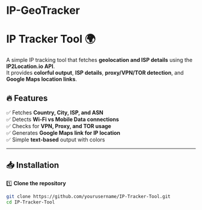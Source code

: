 # IP-GeoTracker
# IP Tracker Tool 🌍

A simple IP tracking tool that fetches **geolocation and ISP details** using the **IP2Location.io API**.  
It provides **colorful output**, **ISP details**, **proxy/VPN/TOR detection**, and **Google Maps location links**.  

## 🔥 Features
✅ Fetches **Country, City, ISP, and ASN**  
✅ Detects **Wi-Fi vs Mobile Data connections**  
✅ Checks for **VPN, Proxy, and TOR usage**  
✅ Generates **Google Maps link for IP location**  
✅ Simple **text-based** output with colors  

---

## 📥 Installation
1️⃣ **Clone the repository**  
```bash
git clone https://github.com/yourusername/IP-Tracker-Tool.git
cd IP-Tracker-Tool

